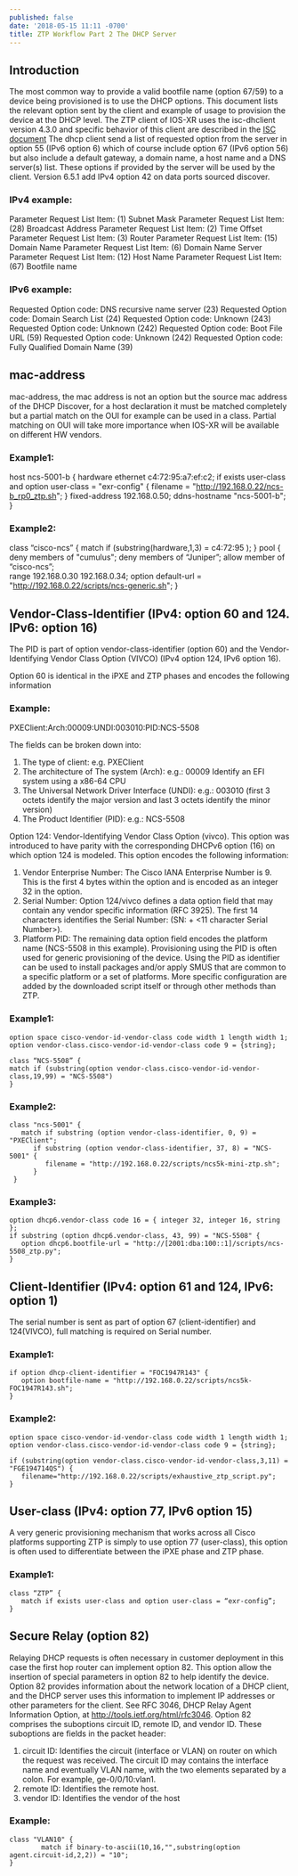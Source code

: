 ```yaml
---
published: false
date: '2018-05-15 11:11 -0700'
title: ZTP Workflow Part 2 The DHCP Server
---
```

## Introduction

The most common way to provide a valid bootfile name (option 67/59) to a device being provisioned is to use the DHCP options. This document lists the relevant option sent by the client and example of usage to provision the device at the DHCP level.
The ZTP client of IOS-XR uses the isc-dhclient version 4.3.0 and specific behavior of this client are described in the [ISC document](https://kb.isc.org/article/AA-00333 ) 
The dhcp client send a list of requested option from the server in option 55 (IPv6 option 6) which of course include option 67 (IPv6 option 56) but also include a default gateway, a domain name, a host name and a DNS server(s) list. These options if provided by the server will be used by the client. Version 6.5.1 add IPv4 option 42 on data ports sourced discover.

### IPv4 example:
Parameter Request List Item: (1) Subnet Mask
Parameter Request List Item: (28) Broadcast Address
Parameter Request List Item: (2) Time Offset
Parameter Request List Item: (3) Router
Parameter Request List Item: (15) Domain Name
Parameter Request List Item: (6) Domain Name Server
Parameter Request List Item: (12) Host Name
Parameter Request List Item: (67) Bootfile name
### IPv6 example:
Requested Option code: DNS recursive name server (23)
Requested Option code: Domain Search List (24)
Requested Option code: Unknown (243)
Requested Option code: Unknown (242)
Requested Option code: Boot File URL (59)
Requested Option code: Unknown (242)
Requested Option code: Fully Qualified Domain Name (39)

## mac-address
mac-address, the mac address is not an option but the source mac address of the DHCP Discover, for a host declaration it must be matched completely but a partial match on the OUI for example can be used in a class. Partial matching on OUI will take more importance when IOS-XR will be available on different HW vendors. 
### Example1:
host ncs-5001-b {
      hardware ethernet c4:72:95:a7:ef:c2;
      if exists user-class and option user-class = "exr-config" {
        filename = "http://192.168.0.22/ncs-b_rp0_ztp.sh";
      } 
      fixed-address 192.168.0.50;
      ddns-hostname "ncs-5001-b";
    }
### Example2:
class “cisco-ncs” {
   match if (substring(hardware,1,3) = c4:72:95 );
}
pool {
     deny members of "cumulus";
     deny members of “Juniper”;
     allow member of “cisco-ncs”;   
     range 192.168.0.30 192.168.0.34;
     option default-url = "http://192.168.0.22/scripts/ncs-generic.sh";
  }

## Vendor-Class-Identifier (IPv4: option 60 and 124. IPv6: option 16)
The PID is part of option vendor-class-identifier (option 60) and the Vendor-Identifying Vendor Class Option (VIVCO) (IPv4 option 124, IPv6 option 16). 

Option 60 is identical in the iPXE and ZTP phases and encodes the following information
### Example:
PXEClient:Arch:00009:UNDI:003010:PID:NCS-5508

The fields can be broken down into:
1.	The type of client: e.g. PXEClient
2.	The architecture of The system (Arch): e.g.: 00009 Identify an EFI system using a x86-64 CPU
3.	The Universal Network Driver Interface (UNDI): e.g.: 003010 (first 3 octets identify the major version and last 3 octets identify the minor version)
4.	The Product Identifier (PID): e.g.: NCS-5508

Option 124: Vendor-Identifying Vendor Class Option (vivco). This option was introduced to have parity with the corresponding DHCPv6 option (16) on which option 124 is modeled. This option encodes the following information:

1. Vendor Enterprise Number: The Cisco IANA Enterprise Number is 9. This is the first 4 bytes within the option and is encoded as an integer 32 in the option.
2.	Serial Number: Option 124/vivco defines a data option field that may contain any vendor specific information (RFC 3925). The first 14 characters identifies the Serial Number: (SN: + <11 character Serial Number>).
3.	Platform PID: The remaining data option field encodes the platform name (NCS-5508 in this example).
Provisioning using the PID is often used for generic provisioning of the device.
Using the PID as identifier can be used to install packages and/or apply SMUS that are common to a specific platform or a set of platforms. More specific configuration are added by the downloaded script itself or through other methods than ZTP. 
### Example1:
```
option space cisco-vendor-id-vendor-class code width 1 length width 1;
option vendor-class.cisco-vendor-id-vendor-class code 9 = {string};

class “NCS-5508” {
match if (substring(option vendor-class.cisco-vendor-id-vendor-class,19,99) = "NCS-5508")
}
```
### Example2:
```
class "ncs-5001" {
   match if substring (option vendor-class-identifier, 0, 9) = "PXEClient";
      if substring (option vendor-class-identifier, 37, 8) = "NCS-5001" {
         filename = "http://192.168.0.22/scripts/ncs5k-mini-ztp.sh";
      }
 }
 ```
### Example3:
```
option dhcp6.vendor-class code 16 = { integer 32, integer 16, string };
if substring (option dhcp6.vendor-class, 43, 99) = "NCS-5508" {
   option dhcp6.bootfile-url = "http://[2001:dba:100::1]/scripts/ncs-5508_ztp.py";
}
```

## Client-Identifier (IPv4: option 61 and 124, IPv6: option 1)
The serial number is sent as part of option 67 (client-identifier) and 124(VIVCO), full matching is required on Serial number.
### Example1:
```
if option dhcp-client-identifier = "FOC1947R143" {
   option bootfile-name = "http://192.168.0.22/scripts/ncs5k-FOC1947R143.sh";
}
```
### Example2:
```
option space cisco-vendor-id-vendor-class code width 1 length width 1;
option vendor-class.cisco-vendor-id-vendor-class code 9 = {string};

if (substring(option vendor-class.cisco-vendor-id-vendor-class,3,11) = "FGE194714QS") {
   filename="http://192.168.0.22/scripts/exhaustive_ztp_script.py";
}
```
## User-class (IPv4: option 77, IPv6 option 15)
A very generic provisioning mechanism that works across all Cisco platforms supporting ZTP is simply to  use option 77 (user-class), this option is often used to differentiate between the iPXE phase and ZTP phase.
### Example1:
```
class “ZTP” {
   match if exists user-class and option user-class = “exr-config”;
}
```
## Secure Relay (option 82)
Relaying DHCP requests is often necessary in customer deployment in this case the first hop router can implement option 82. This option allow the insertion of special parameters in option 82 to help identify the device.
Option 82 provides information about the network location of a DHCP client, and the DHCP server uses this information to implement IP addresses or other parameters for the client. See RFC 3046, DHCP Relay Agent Information Option, at http://tools.ietf.org/html/rfc3046.
Option 82 comprises the suboptions circuit ID, remote ID, and vendor ID. These suboptions are fields in the packet header:
1. circuit ID: Identifies the circuit (interface or VLAN) on router on which the request was received. The circuit ID may contains the interface name and eventually VLAN name, with the two elements separated by a colon. For example, ge-0/0/10:vlan1.
2. remote ID: Identifies the remote host. 
3. vendor ID: Identifies the vendor of the host
### Example:
```
class "VLAN10" {
        match if binary-to-ascii(10,16,"",substring(option agent.circuit-id,2,2)) = "10";
}
```

